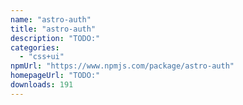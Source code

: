 ```yaml
---
name: "astro-auth"
title: "astro-auth"
description: "TODO:"
categories:
  - "css+ui"
npmUrl: "https://www.npmjs.com/package/astro-auth"
homepageUrl: "TODO:"
downloads: 191
---
```

